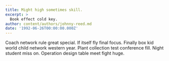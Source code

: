 ```yaml
---
title: Might high sometimes skill.
excerpt: >
  Book effect cold key.
author: content/authors/johnny-reed.md
date: '1992-06-26T00:00:00.000Z'
---
```

Coach network rule great special. If itself fly final focus. Finally box kid world child network western year. Plant collection test conference fill. Night student miss on. Operation design table meet fight huge.